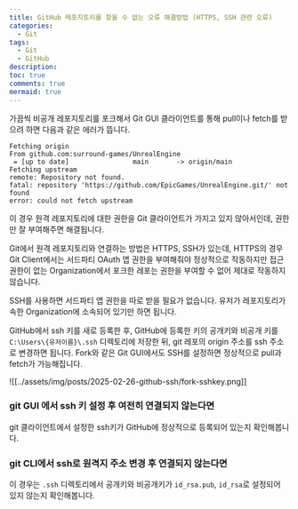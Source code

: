 ```yaml
---
title: GitHub 레포지토리를 찾을 수 없는 오류 해결방법 (HTTPS, SSH 관련 오류)
categories:
  - Git
tags:
  - Git
  - GitHub
description: 
toc: true
comments: true
mermaid: true
---
```

가끔씩 비공개 레포지토리를 포크해서 Git GUI 클라이언트를 통해 pull이나 fetch를 받으려 하면 다음과 같은 에러가 뜹니다.

```shell
Fetching origin  
From github.com:surround-games/UnrealEngine  
 = [up to date]                main       -> origin/main  
Fetching upstream  
remote: Repository not found.  
fatal: repository 'https://github.com/EpicGames/UnrealEngine.git/' not found  
error: could not fetch upstream
```

이 경우 원격 레포지토리에 대한 권한을 Git 클라이언트가 가지고 있지 않아서인데, 권한만 잘 부여해주면 해결됩니다.

Git에서 원격 레포지토리와 연결하는 방법은 HTTPS, SSH가 있는데, HTTPS의 경우 Git Client에서는 서드파티 OAuth 앱 권한을 부여해줘야 정상적으로 작동하지만 접근 권한이 없는 Organization에서 포크한 레포는 권한을 부여할 수 없어 제대로 작동하지 않습니다.

SSH를 사용하면 서드파티 앱 권한을 따로 받을 필요가 없습니다. 유저가 레포지토리가 속한 Organization에 소속되어 있기만 하면 됩니다.

GitHub에서 ssh 키를 새로 등록한 후, GitHub에 등록한 키의 공개키와 비공개 키를 `C:\Users\{유저이름}\.ssh` 디렉토리에 저장한 뒤, git 레포의 origin 주소를 ssh 주소로 변경하면 됩니다. Fork와 같은 Git GUI에서도 SSH를 설정하면 정상적으로 pull과 fetch가 가능해집니다.

![[../assets/img/posts/2025-02-26-github-ssh/fork-sshkey.png]]

### git GUI 에서 ssh 키 설정 후 여전히 연결되지 않는다면

git 클라이언트에서 설정한 ssh키가 GitHub에 정상적으로 등록되어 있는지 확인해봅니다.

### git CLI에서 ssh로 원격지 주소 변경 후 연결되지 않는다면

이 경우는 `.ssh` 디렉토리에서 공개키와 비공개키가 `id_rsa.pub`, `id_rsa`로 설정되어 있지 않는지 확인해봅니다.